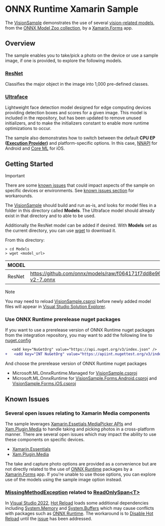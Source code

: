 # ONNX Runtime Xamarin Sample

The [VisionSample](VisionSample/VisionSample.sln) demonstrates the use of several [vision-related models](https://github.com/onnx/models/tree/f064171f7dd8e962a8a5b34eac8e1bcf83cebbde#vision), from the [ONNX Model Zoo collection](https://github.com/onnx/models/tree/f064171f7dd8e962a8a5b34eac8e1bcf83cebbde#onnx-model-zoo), by a [Xamarin.Forms](https://dotnet.microsoft.com/apps/xamarin/xamarin-forms) app.

## Overview
The sample enables you to take/pick a photo on the device or use a sample image, if one is provided, to explore the following models.

### [ResNet](https://github.com/onnx/models/tree/f064171f7dd8e962a8a5b34eac8e1bcf83cebbde/vision/classification/resnet#resnet)

Classifies the major object in the image into 1,000 pre-defined classes.

### [Ultraface](https://github.com/onnx/models/tree/f064171f7dd8e962a8a5b34eac8e1bcf83cebbde/vision/body_analysis/ultraface#ultra-lightweight-face-detection-model)

Lightweight face detection model designed for edge computing devices providing detection boxes and scores for a given image.
This model is included in the repository, but has been updated to remove unused initializers, and to make the initializers constant to enable more runtime optimizations to occur.

The sample also demonstrates how to switch between the default **CPU EP ([Execution Provider](https://onnxruntime.ai/docs/execution-providers))** and platform-specific options. In this case, [NNAPI](https://onnxruntime.ai/docs/execution-providers/NNAPI-ExecutionProvider.html) for Android and [Core ML](https://onnxruntime.ai/docs/execution-providers/CoreML-ExecutionProvider.html) for iOS.

## Getting Started

> [!IMPORTANT]
> There are some [known issues](#known-issues) that could impact aspects of the sample on specific devices or environments. See [known issues section](#known-issues) for workarounds.

The [VisionSample](VisionSample/VisionSample.sln) should build and run as-is, and looks for model files in a folder in this directory called **Models**.
The Ultraface model should already exist in that directory and to able to be used.

Additionally the ResNet model can be added if desired.
With **Models** set as the current directory, you can use [wget](https://www.gnu.org/software/wget) to download it.

From this directory:
```
> cd Models
> wget <model_url>
```

| MODEL  | DOWNLOAD URL | Size   |
| ------ | ------------ | ------ |
| ResNet  | https://github.com/onnx/models/raw/f064171f7dd8e962a8a5b34eac8e1bcf83cebbde/vision/classification/resnet/model/resnet50-v2-7.onnx | 97.7 MB |

> [!NOTE]
> You may need to reload [VisionSample.csproj](VisionSample/VisionSample/VisionSample.csproj) before newly added model files will appear in [Visual Studio Solution Explorer](https://docs.microsoft.com/visualstudio/ide/use-solution-explorer?view=vs-2022).

### Use ONNX Runtime prerelease nuget packages
If you want to use a prerelease version of ONNX Runtime nuget packages from the integration repository, you may want to add the following line to [nuget.config](nuget.config)
```diff
   <add key="NuGetOrg" value="https://api.nuget.org/v3/index.json" />
+   <add key="INT NuGetOrg" value="https://apiint.nugettest.org/v3/index.json" />
```
And choose the prerelease version of ONNX Runtime nuget packages

- Microsoft.ML.OnnxRuntime.Managed for [VisionSample.csproj](VisionSample/VisionSample/VisionSample.csproj)
- Microsoft.ML.OnnxRuntime for [VisionSample.Forms.Android.csproj](VisionSample/VisionSample.Forms.Android/VisionSample.Forms.Android.csproj) and [VisionSample.Forms.iOS.csproj](VisionSample/VisionSample.Forms.iOS/VisionSample.Forms.iOS.csproj)

## Known Issues

### Several open issues relating to Xamarin Media components

The sample leverages [Xamarin.Essetials MediaPicker APIs](https://docs.microsoft.com/xamarin/essentials/media-picker?context=xamarin%2Fxamarin-forms&tabs=android) and [Xam.Plugin.Media](https://github.com/jamesmontemagno/MediaPlugin#media-plugin-for-xamarin-and-windows) to handle taking and picking photos in a cross-platform manner. There are several open issues which may impact the ability to use these components on specific devices.

- [Xamarin.Essentials](https://github.com/xamarin/Essentials/issues)
- [Xam.Plugin.Media](https://github.com/jamesmontemagno/MediaPlugin/issues)

The take and capture photo options are provided as a convenience but are not directly related to the use of [ONNX Runtime](https://www.nuget.org/packages/Microsoft.ML.OnnxRuntime) packages by a [Xamarin.Forms](https://dotnet.microsoft.com/apps/xamarin/xamarin-forms) app. If you're unable to use those options, you can explore use of the models using the sample image option instead.

### [MissingMethodException](https://docs.microsoft.com/dotnet/api/system.missingmethodexception) related to [ReadOnlySpan&lt;T>](https://docs.microsoft.com/dotnet/api/system.readonlyspan-1)

In [Visual Studio 2022](https://visualstudio.microsoft.com), [Hot Reload](https://docs.microsoft.com/xamarin/xamarin-forms/xaml/hot-reload) loads some additional dependencies including [System.Memory](https://www.nuget.org/packages/System.Memory) and [System.Buffers](https://www.nuget.org/packages/System.Buffers) which may cause conflicts with packages such as [ONNX Runtime](https://www.nuget.org/packages/Microsoft.ML.OnnxRuntime.Managed). The workaround is to [Disable Hot Reload](https://docs.microsoft.com/xamarin/xamarin-forms/xaml/hot-reload#enable-xaml-hot-reload-for-xamarinforms) until the [issue](https://developercommunity.visualstudio.com/t/bug-in-visual-studio-2022-xamarin-signalr-method-n/1528510#T-N1585809) has been addressed.